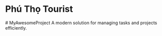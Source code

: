 <h1>Phú Thọ Tourist</h1>
# MyAwesomeProject
A modern solution for managing tasks and projects efficiently.
